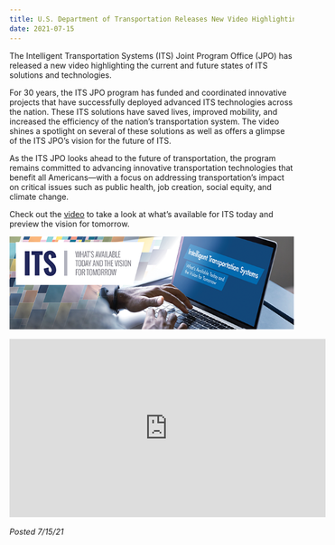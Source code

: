 ```yaml
---
title: U.S. Department of Transportation Releases New Video Highlighting the Future of Intelligent Transportation Systems
date: 2021-07-15
---
```


The Intelligent Transportation Systems (ITS) Joint Program Office (JPO) has released a new video highlighting the current and future states of ITS solutions and technologies.

For 30 years, the ITS JPO program has funded and coordinated innovative projects that have successfully deployed advanced ITS technologies across the nation. These ITS solutions have saved lives, improved mobility, and increased the efficiency of the nation’s transportation system. The video shines a spotlight on several of these solutions as well as offers a glimpse of the ITS JPO’s vision for the future of ITS.

As the ITS JPO looks ahead to the future of transportation, the program remains committed to advancing innovative transportation technologies that benefit all Americans—with a focus on addressing transportation’s impact on critical issues such as public health, job creation, social equity, and climate change.

Check out the [video](https://youtu.be/yQE5cI7ZWec) to take a look at what’s available for ITS today and preview the vision for tomorrow.

[![Intelligent Transportation Systems: What’s Available Today and the Vision for Tomorrow](press-images/ITSJPO_VideoBanners2.png)](https://youtu.be/yQE5cI7ZWec)

<iframe width="560" height="315" src="https://www.youtube.com/embed/yQE5cI7ZWec?enablejsapi=1&amp;origin=https%3A%2F%2Fwww.its.dot.gov" title="Intelligent Transportation Systems: What’s Available Today and the Vision for Tomorrow" frameborder="0" allow="accelerometer; autoplay; clipboard-write; encrypted-media; gyroscope; picture-in-picture" allowfullscreen="" data-gtm-yt-inspected-11586669_11="true" id="569241958" data-gtm-yt-inspected-10="true"></iframe>

_Posted 7/15/21_
